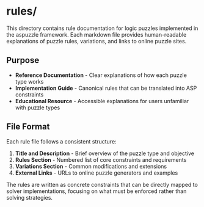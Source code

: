 # rules/

This directory contains rule documentation for logic puzzles implemented in the aspuzzle framework. Each markdown file provides human-readable explanations of puzzle rules, variations, and links to online puzzle sites.

## Purpose

- **Reference Documentation** - Clear explanations of how each puzzle type works
- **Implementation Guide** - Canonical rules that can be translated into ASP constraints
- **Educational Resource** - Accessible explanations for users unfamiliar with puzzle types

## File Format

Each rule file follows a consistent structure:

1. **Title and Description** - Brief overview of the puzzle type and objective
2. **Rules Section** - Numbered list of core constraints and requirements
3. **Variations Section** - Common modifications and extensions
4. **External Links** - URLs to online puzzle generators and examples

The rules are written as concrete constraints that can be directly mapped to solver implementations, focusing on what must be enforced rather than solving strategies.